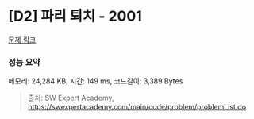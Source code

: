 # [D2] 파리 퇴치 - 2001 

[문제 링크](https://swexpertacademy.com/main/code/problem/problemDetail.do?contestProbId=AV5PzOCKAigDFAUq) 

### 성능 요약

메모리: 24,284 KB, 시간: 149 ms, 코드길이: 3,389 Bytes



> 출처: SW Expert Academy, https://swexpertacademy.com/main/code/problem/problemList.do